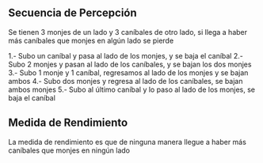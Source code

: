 ## **Secuencia de Percepción**
Se tienen 3 monjes de un lado y 3 caníbales de otro lado, si llega a haber más caníbales que monjes en algún lado se pierde

1.- Subo un caníbal y pasa al lado de los monjes, y se baja el caníbal
2.- Subo 2 monjes y pasan al lado de los caníbales, y se bajan los dos monjes
3.- Subo 1 monje y 1 caníbal, regresamos al lado de los monjes y se bajan ambos
4.- Subo dos monjes y regresa al lado de los caníbales, se bajan ambos monjes
5.- Subo al último caníbal y lo paso al lado de los monjes, se baja el caníbal

## **Medida de Rendimiento**
La medida de rendimiento es que de ninguna manera llegue a haber más caníbales que monjes en ningún lado